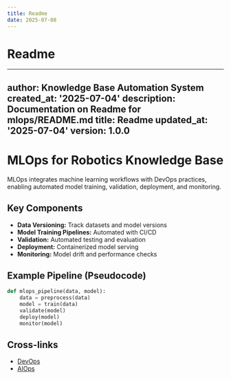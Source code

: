 ```yaml
---
title: Readme
date: 2025-07-08
---
```


# Readme

---
author: Knowledge Base Automation System
created_at: '2025-07-04'
description: Documentation on Readme for mlops/README.md
title: Readme
updated_at: '2025-07-04'
version: 1.0.0
---

# MLOps for Robotics Knowledge Base

MLOps integrates machine learning workflows with DevOps practices, enabling automated model training, validation, deployment, and monitoring.

## Key Components
- **Data Versioning:** Track datasets and model versions
- **Model Training Pipelines:** Automated with CI/CD
- **Validation:** Automated testing and evaluation
- **Deployment:** Containerized model serving
- **Monitoring:** Model drift and performance checks

## Example Pipeline (Pseudocode)
```python
def mlops_pipeline(data, model):
    data = preprocess(data)
    model = train(data)
    validate(model)
    deploy(model)
    monitor(model)
```

## Cross-links
- [DevOps](../devops/README.md)
- [AIOps](../aiops/README.md)
